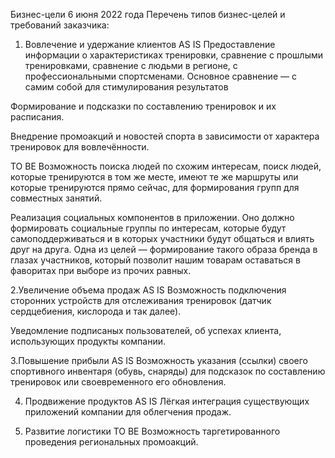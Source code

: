 Бизнес-цели
6 июня 2022 года
Перечень типов бизнес-целей и требований заказчика:
1. Вовлечение и удержание клиентов
 AS IS
  Предоставление информации о характеристиках тренировки, сравнение с прошлыми тренировками, сравнение с людьми в регионе, с профессиональными спортсменами. Основное сравнение — с самим собой для стимулирования результатов

  Формирование и подсказки по составлению тренировок и их расписания.

  Внедрение промоакций и новостей спорта в зависимости от характера тренировок для вовлечённости.

 TO BE
  Возможность поиска людей по схожим интересам, поиск людей, которые тренируются в том же месте, имеют те же маршруты или которые тренируются прямо сейчас, для формирования групп для совместных занятий.

  Реализация социальных компонентов в приложении. Оно должно формировать социальные группы по   интересам, которые будут самоподдерживаться и в которых участники будут общаться и влиять друг на друга. Одна из целей — формирование такого образа бренда в глазах участников, который позволит нашим товарам оставаться в фаворитах при выборе из прочих равных.

2.Увеличение объема продаж
 AS IS
  Возможность подключения сторонних устройств для отслеживания тренировок (датчик сердцебиения, кислорода и так далее). 
 
  Уведомление подписаных пользователей, об успехах клиента, использующих продукты компании.

3.Повышение прибыли
  AS IS
  Возможность указания (ссылки) своего спортивного инвентаря (обувь, снаряды) для подсказок по составлению тренировок или своевременного  его обновления.

4. Продвижение продуктов
  AS IS
  Лёгкая интеграция существующих приложений компании для облегчения продаж.
 
5. Развитие логистики
  TO BE
  Возможность таргетированного проведения региональных промоакций.
